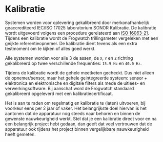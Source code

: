 # Kalibratie

Systemen worden voor oplevering gekalibreerd door merkonafhankelijk geaccrediteerd IEC/ISO 17025 laboratorium SONOR Kalibratie. De kalibratie wordt uitgevoerd volgens een procedure gerelateerd aan [ISO 16063-21](https://www.iso.org/standard/27053.html). Tijdens een kalibratie wordt de Frogwatch trillingsmeter vergeleken met een geijkte referentieopnemer. De kalibratie dient tevens als een extra testmoment om te kijken of alles goed werkt.

Alle systemen worden voor alle 3 de assen, de `X`, `Y` en `Z` richting gekalibreerd op twee verschillende frequenties: `15.9 Hz` en `40.0 Hz`.

Tijdens de kalibratie wordt de gehele meetketen gecheckt. Dus niet alleen de opnemer/sensor, maar het gehele geintegreerde systeem: sensor + elektronica en elektronische en digitale filters als mede de uitlees- en verwerkingsoftware. Bij aanschaf word de Frogwatch standaard gekalibreerd opgeleverd met een kalibratiecertificaat.

Het is aan te raden om regelmatig en kalibratie te (laten) uitvoeren, bij voorkeur eens per 2 jaar of vaker. Het belangrijkste doel hiervan is het aantonen dat de apparatuur nog steeds naar behoren en binnen de gewenste nauwkeurigheid werkt. Stel dat je een kalibratie direct voor en na een belangrijk project hebt gedaan, dan geeft dat veel vertrouwen dat de apparatuur ook tijdens het project binnen vergelijkbare nauwkeurigheid heeft gemeten.
